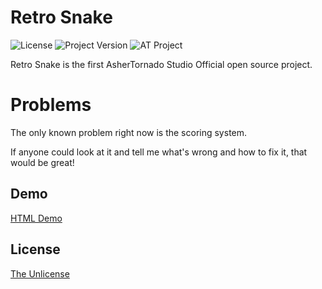 # Retro Snake
![License](https://img.shields.io/badge/dynamic/json?color=green&label=license&query=%24.unlicense.badge.message&url=https%3A%2F%2Fgithub.com%2FAsherTornado2%2FBadgesSource%2Fraw%2Fmain%2Flicenses.json&link=https%3A%2F%2Funlicense.org)
![Project Version](https://img.shields.io/badge/Version-1.0.0-blue)
![AT Project](https://img.shields.io/badge/AsherTornado%20Studio-Open%20Source%20Project-brightgreen)

Retro Snake is the first AsherTornado Studio Official open source project.

# Problems
The only known problem right now is the scoring system.

If anyone could look at it and tell me what's wrong and how to fix it, that would be great!

## Demo

[HTML Demo](https://ashertornado2.github.io/RetroSnake)


## License

[The Unlicense](https://choosealicense.com/licenses/unlicense/)
